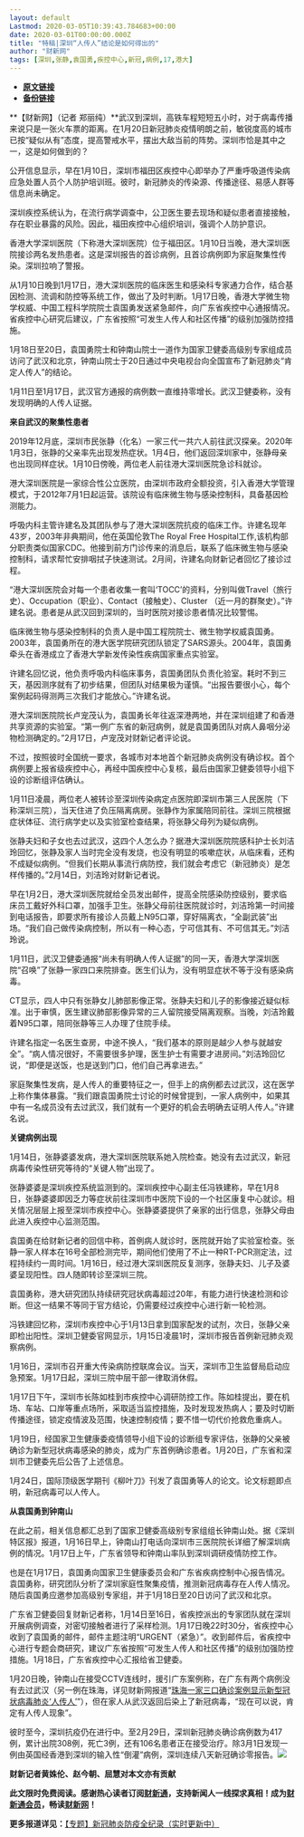 ```yaml
---
layout: default
Lastmod: 2020-03-05T10:39:43.784683+00:00
date: 2020-03-01T00:00:00.000Z
title: "特稿|深圳“人传人”结论是如何得出的"
author: "财新网"
tags: [深圳,张静,袁国勇,疾控中心,新冠,病例,17,港大]
---
```


* [**原文链接**](http://www.caixin.com/2020-03-01/101522551.html)
* [**备份链接**](http://archive.ph/Jsy3b)


**【财新网】（记者 郑丽纯）**武汉到深圳，高铁车程短短五小时，对于病毒传播来说只是一张火车票的距离。在1月20日新冠肺炎疫情明朗之前，敏锐度高的城市已按“疑似从有”态度，提高警戒水平，摆出大敌当前的阵势。深圳市恰是其中之一，这是如何做到的？

公开信息显示，早在1月10日，深圳市福田区疾控中心即举办了严重呼吸道传染病应急处置人员个人防护培训班。彼时，新冠肺炎的传染源、传播途径、易感人群等信息尚未确定。

深圳疾控系统认为，在流行病学调查中，公卫医生要去现场和疑似患者直接接触，存在职业暴露的风险。因此，福田疾控中心组织培训，强调个人防护意识。

香港大学深圳医院（下称港大深圳医院）位于福田区。1月10日当晚，港大深圳医院接诊两名发热患者。这是深圳报告的首诊病例，且首诊病例即为家庭聚集性传染。深圳拉响了警报。

从1月10日晚到1月17日，港大深圳医院的临床医生和感染科专家通力合作，结合基因检测、流调和防控等系统工作，做出了及时判断。1月17日晚，香港大学微生物学权威、中国工程科学院院士袁国勇发送紧急邮件，向广东省疾控中心通报情况。省疾控中心研究后建议，广东省按照“可发生人传人和社区传播”的级别加强防控措施。

1月18日至20日，袁国勇院士和钟南山院士一道作为国家卫健委高级别专家组成员访问了武汉和北京，钟南山院士于20日通过中央电视台向全国宣布了新冠肺炎“肯定人传人”的结论。

1月11日至1月17日，武汉官方通报的病例数一直维持零增长。武汉卫健委称，没有发现明确的人传人证据。

**来自武汉的聚集性患者**

2019年12月底，深圳市民张静（化名）一家三代一共六人前往武汉探亲。2020年1月3日，张静的父亲率先出现发热症状。1月4日，他们返回深圳家中，张静母亲也出现同样症状。1月10日傍晚，两位老人前往港大深圳医院急诊科就诊。

港大深圳医院是一家综合性公立医院，由深圳市政府全额投资，引入香港大学管理模式，于2012年7月1日起运营。该院设有临床微生物与感染控制科，具备基因检测能力。

呼吸内科主管许建名及其团队参与了港大深圳医院抗疫的临床工作。许建名现年43岁，2003年非典期间，他在英国伦敦The Royal Free Hospital工作,该机构部分职责类似国家CDC。他接到前方门诊传来的消息后，联系了临床微生物与感染控制科，请求帮忙安排咽拭子快速测试。2月间，许建名向财新记者回忆了接诊过程。

“港大深圳医院会对每一个患者收集一套叫‘TOCC’的资料，分别叫做Travel（旅行史）、Occupation（职业）、Contact（接触史）、Cluster （近一月的群聚史）。”许建名说。患者是从武汉回到深圳的，当时医院对接诊患者情况比较警惕。

临床微生物与感染控制科的负责人是中国工程院院士、微生物学权威袁国勇。2003年，袁国勇所在的港大医学院研究团队锁定了SARS源头。2004年，袁国勇牵头在香港成立了香港大学新发传染性疾病国家重点实验室。

许建名回忆说，他负责呼吸内科临床事务，袁国勇团队负责化验室。耗时不到三天，基因测序就有了初步结果，但团队对结果极为谨慎。“出报告要很小心，每个案例起码得测两三次我们才能放心。”许建名说。

港大深圳医院院长卢宠茂认为，袁国勇长年往返深港两地，并在深圳组建了和香港共享资源的实验室。“第一例广东省的新冠病例，就是袁国勇团队对病人鼻咽分泌物检测确定的。”2月17日，卢宠茂对财新记者评论说。

不过，按照彼时全国统一要求，各城市对本地首个新冠肺炎病例没有确诊权。首个病例要上报省级疾控中心，再经中国疾控中心复核，最后由国家卫健委领导小组下设的诊断组评估确认。

1月11日凌晨，两位老人被转诊至深圳传染病定点医院即深圳市第三人民医院（下称深圳三院），当天住进了负压隔离病房。张静作为家属陪同前往。深圳三院根据症状体征、流行病学史以及实验室检查结果，将张静父母列为疑似病例。

张静夫妇和子女也去过武汉，这四个人怎么办？据港大深圳医院院感科护士长刘洁玲回忆，张静及家人当时完全没有发烧，也没有明显的咳嗽症状，从临床看，还构不成疑似病例。“但我们长期从事流行病防控，我们就会考虑它（新冠肺炎）是怎样传播的。”2月14日，刘洁玲对财新记者说。

早在1月2日，港大深圳医院就给全员发出邮件，提高全院感染防控级别，要求临床员工戴好外科口罩，加强手卫生。张静父母前往医院就诊时，刘洁玲第一时间接到电话报告，即要求所有接诊人员戴上N95口罩，穿好隔离衣，“全副武装”出场。“我们自己做传染病控制，所以有一种心态，宁可信其有、不可信其无。”刘洁玲说。

1月11日，武汉卫健委通报“尚未有明确人传人证据”的同一天，香港大学深圳医院“召唤”了张静一家四口来院排查。医生们认为，没有明显症状不等于没有感染病毒。

CT显示，四人中只有张静女儿肺部影像正常。张静夫妇和儿子的影像接近疑似标准。出于审慎，医生建议肺部影像异常的三人留院接受隔离观察。当晚，刘洁玲戴着N95口罩，陪同张静等三人办理了住院手续。

许建名指定一名医生查房，中途不换人，“我们基本的原则是越少人参与就越安全”。“病人情况很好，不需要很多护理，医生护士有需要才进房间。”刘洁玲回忆说，“即便是送饭，也是送到门口，他们自己再拿进去。”

家庭聚集性发病，是人传人的重要特征之一，但手上的病例都去过武汉，这在医学上称作集体暴露。“我们跟袁国勇院士讨论的时候曾提到，一家人病例中，如果其中有一名成员没有去过武汉，我们就有一个更好的机会去明确去证明人传人。”许建名说。

**关键病例出现**

1月14日，张静婆婆发病，港大深圳医院联系她入院检查。她没有去过武汉，新冠病毒传染性研究等待的“关键人物”出现了。

张静婆婆是深圳疾控系统监测到的。深圳疾控中心副主任冯铁建称，早在1月8日，张静婆婆即因乏力等症状前往深圳市中医院下设的一个社区康复中心就诊。相关情况层层上报至深圳市疾控中心。张静婆婆提供了亲家的出行信息，张静父母由此进入疾控中心监测范围。

袁国勇在给财新记者的回信中称，首例病人就诊时，医院就开始了实验室检查。张静一家人样本在16号全部检测完毕，期间他们使用了不止一种RT-PCR测定法，过程持续约一周时间。1月16日，经过港大深圳医院反复测序，张静夫妇、儿子及婆婆呈现阳性。四人随即转诊至深圳三院。

袁国勇称，港大研究团队持续研究冠状病毒超过20年，有能力进行快速检测和诊断。但这一结果不等同于官方结论，仍需要经过疾控中心进行新一轮检测。

冯铁建回忆称，深圳市疾控中心于1月13日拿到国家配发的试剂，次日，张静父亲即检出阳性。深圳卫健委官网显示，1月15日凌晨1时，深圳市报告首例新冠肺炎观察病例。

1月16日，深圳市召开重大传染病防控联席会议。当天，深圳市卫生监督局启动应急预案。1月17日起，深圳三院中层干部一律取消休假。

1月17日下午，深圳市长陈如桂到市疾控中心调研防控工作。陈如桂提出，要在机场、车站、口岸等重点场所，采取适当监控措施，及时发现发热病人；要及时切断传播途径，锁定疫情波及范围，快速控制疫情；要不惜一切代价抢救危重病人。

1月19日，经国家卫生健康委疫情领导小组下设的诊断组专家评估，张静的父亲被确诊为新型冠状病毒感染的肺炎，成为广东首例确诊患者。1月20日，广东省和深圳市卫健委先后公告了上述信息。

1月24日，国际顶级医学期刊《柳叶刀》刊发了袁国勇等人的论文。论文标题即点明，新冠病毒可以人传人。

**从袁国勇到钟南山**

在此之前，相关信息都汇总到了国家卫健委高级别专家组组长钟南山处。据《深圳特区报》报道，1月16日早上，钟南山打电话向深圳市三医院院长详细了解深圳病例的情况。1月17日上午，广东省领导和钟南山率队到深圳调研疫情防控工作。

也是在1月17日，袁国勇向国家卫生健康委员会和广东省疾病控制中心报告情况。袁国勇称，研究团队分析了深圳家庭性聚集疫情，推测新冠病毒存在人传人情况。随后袁国勇应邀参加高级别专家组，并于1月18日至20日访问了武汉和北京。

广东省卫健委回复财新记者称，1月14日至16日，省疾控派出的专家团队就在深圳开展病例调查，对密切接触者进行了采样检测。1月17日晚22时30分，省疾控中心收到了袁国勇的邮件，邮件主题注明“URGENT（紧急）”。收到邮件后，省疾控中心进行专题会商研究，建议广东省按照“可发生人传人和社区传播”的级别加强防控措施。1月18日，广东省疾控中心汇报给省卫健委。

1月20日晚，钟南山在接受CCTV连线时，援引广东案例称，在广东有两个病例没有去过武汉（另一例在珠海，详见财新网报道“[珠海一家三口确诊案例显示新型冠状病毒肺炎‘人传人’](http://www.caixin.com/2020-01-21/101506578.html)”），但在家人从武汉返回后染上了新冠病毒，“现在可以说，肯定有人传人现象”。

彼时至今，深圳抗疫仍在进行中。至2月29日，深圳新冠肺炎确诊病例数为417例，累计出院308例，死亡3例，还有106名患者正在接受治疗。除3月1日发现一例由英国经香港到深圳的输入性“倒灌”病例，深圳连续八天新冠确诊零报告。[![](/images/post/d02a42d9cb3dec9320e5f550278911c7.ico)](http://www.caixin.com/2020-03-01/101522551.html)

**财新记者黄姝伦、赵今朝、屈慧对本文亦有贡献**

**此文限时免费阅读。感谢热心读者订阅[财新通](http://mall.caixin.com/mall/web/product/product.html?id=733&originReferrer=appfree&channelSource=appfree)，支持新闻人一线探求真相！成为[财新通会员](http://mall.caixin.com/mall/web/list/list.html?type=127&originReferrer=appfree&channelSource=appfree)，畅读[财新网](https://datayi.cn/1lnZaaidYRRn)！**

**更多报道详见：**[【专题】新冠肺炎防疫全纪录（实时更新中）](http://m.app.caixin.com/m_topic_detail/1473.html)

